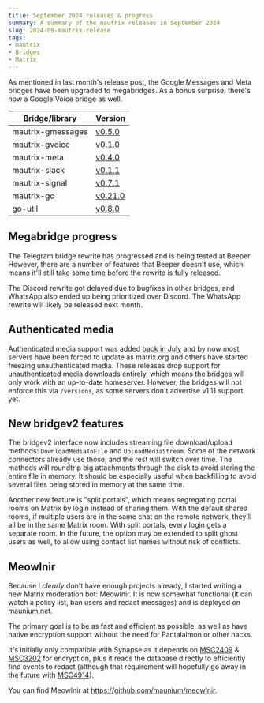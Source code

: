 ```yaml
---
title: September 2024 releases & progress
summary: A summary of the mautrix releases in September 2024
slug: 2024-09-mautrix-release
tags:
- mautrix
- Bridges
- Matrix
---
```

As mentioned in last month's release post, the Google Messages and Meta bridges
have been upgraded to megabridges. As a bonus surprise, there's now a Google
Voice bridge as well.

| Bridge/library    | Version                                                          |
|-------------------|------------------------------------------------------------------|
| mautrix-gmessages | [v0.5.0](https://github.com/mautrix/signal/releases/tag/v0.5.0)  |
| mautrix-gvoice    | [v0.1.0](https://github.com/mautrix/gvoice/releases/tag/v0.1.0)  |
| mautrix-meta      | [v0.4.0](https://github.com/mautrix/meta/releases/tag/v0.4.0)    |
| mautrix-slack     | [v0.1.1](https://github.com/mautrix/slack/releases/tag/v0.1.1)   |
| mautrix-signal    | [v0.7.1](https://github.com/mautrix/slack/releases/tag/v0.7.1)   |
| mautrix-go        | [v0.21.0](https://github.com/mautrix/go/releases/tag/v0.21.0)    |
| go-util           | [v0.8.0](https://github.com/mautrix/go-util/releases/tag/v0.8.0) |

## Megabridge progress
The Telegram bridge rewrite has progressed and is being tested at Beeper.
However, there are a number of features that Beeper doesn't use, which means
it'll still take some time before the rewrite is fully released.

The Discord rewrite got delayed due to bugfixes in other bridges, and WhatsApp
also ended up being prioritized over Discord. The WhatsApp rewrite will likely
be released next month.

## Authenticated media
Authenticated media support was added [back in July](https://mau.fi/blog/2024-07-mautrix-release/)
and by now most servers have been forced to update as matrix.org and others
have started freezing unauthenticated media. These releases drop support for
unauthenticated media downloads entirely, which means the bridges will only
work with an up-to-date homeserver. However, the bridges will not enforce this
via `/versions`, as some servers don't advertise v1.11 support yet.

## New bridgev2 features
The bridgev2 interface now includes streaming file download/upload methods:
`DownloadMediaToFile` and `UploadMediaStream`. Some of the network connectors
already use those, and the rest will switch over time. The methods will
roundtrip big attachments through the disk to avoid storing the entire file in
memory. It should be especially useful when backfilling to avoid several files
being stored in memory at the same time.

Another new feature is "split portals", which means segregating portal rooms on
Matrix by login instead of sharing them. With the default shared rooms, if
multiple users are in the same chat on the remote network, they'll all be in
the same Matrix room. With split portals, every login gets a separate room.
In the future, the option may be extended to split ghost users as well, to
allow using contact list names without risk of conflicts.

## Meowlnir
Because I *clearly* don't have enough projects already, I started writing a new
Matrix moderation bot: Meowlnir. It is now somewhat functional (it can watch a
policy list, ban users and redact messages) and is deployed on maunium.net.

The primary goal is to be as fast and efficient as possible, as well as have
native encryption support without the need for Pantalaimon or other hacks.

It's initially only compatible with Synapse as it depends on [MSC2409] &
[MSC3202] for encryption, plus it reads the database directly to efficiently
find events to redact (although that requirement will hopefully go away in the
future with [MSC4914]).

You can find Meowlnir at <https://github.com/maunium/meowlnir>.

[MSC2409]: https://github.com/matrix-org/matrix-spec-proposals/pull/2409
[MSC3202]: https://github.com/matrix-org/matrix-spec-proposals/pull/3202
[MSC4914]: https://github.com/matrix-org/matrix-spec-proposals/pull/4194
